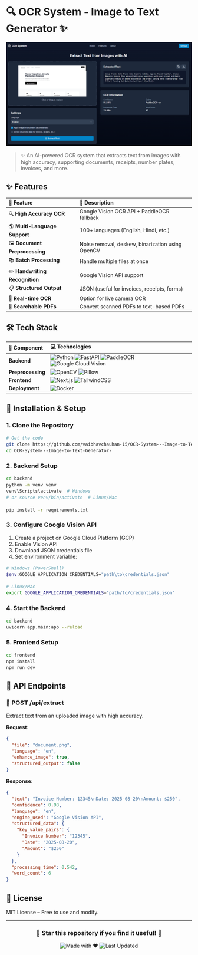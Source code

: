 # 🔍 OCR System - Image to Text Generator ✨

<div align="center">

![OCR System Demo](./frontend/public/image.png)

</div>

> ✨ An AI-powered OCR system that extracts text from images with high accuracy, supporting documents, receipts, number plates, invoices, and more.

## ✨ Features

<div align="center">

| 🚀 Feature | 📝 Description |
| :--- | :--- |
| 🔍 **High Accuracy OCR** | Google Vision OCR API + PaddleOCR fallback |
| 🌎 **Multi-Language Support** | 100+ languages (English, Hindi, etc.) |
| 🖼️ **Document Preprocessing** | Noise removal, deskew, binarization using OpenCV |
| 📚 **Batch Processing** | Handle multiple files at once |
| ✏️ **Handwriting Recognition** | Google Vision API support |
| 📋 **Structured Output** | JSON (useful for invoices, receipts, forms) |
| 📱 **Real-time OCR** | Option for live camera OCR |
| 📄 **Searchable PDFs** | Convert scanned PDFs to text-based PDFs |

</div>

## 🛠️ Tech Stack

<div align="center">

| 🔧 Component | 💻 Technologies |
| :--- | :--- |
| **Backend** | ![Python](https://img.shields.io/badge/Python-3.10+-blue?style=for-the-badge&logo=python&logoColor=white) ![FastAPI](https://img.shields.io/badge/FastAPI-REST_API-green?style=for-the-badge&logo=fastapi&logoColor=white) ![PaddleOCR](https://img.shields.io/badge/PaddleOCR-Engine-orange?style=for-the-badge) ![Google Cloud Vision](https://img.shields.io/badge/Google_Cloud-Vision_API-blue?style=for-the-badge&logo=google-cloud&logoColor=white) |
| **Preprocessing** | ![OpenCV](https://img.shields.io/badge/OpenCV-Image_Enhancement-red?style=for-the-badge&logo=opencv&logoColor=white) ![Pillow](https://img.shields.io/badge/Pillow-Image_Handling-blue?style=for-the-badge&logo=python&logoColor=white) |
| **Frontend** | ![Next.js](https://img.shields.io/badge/Next.js-Dark_Theme-black?style=for-the-badge&logo=next.js&logoColor=white) ![TailwindCSS](https://img.shields.io/badge/TailwindCSS-Styling-38B2AC?style=for-the-badge&logo=tailwind-css&logoColor=white) |
| **Deployment** | ![Docker](https://img.shields.io/badge/Docker-Containerization-blue?style=for-the-badge&logo=docker&logoColor=white) |

</div>

## 🚀 Installation & Setup

### 1. Clone the Repository
```bash
# Get the code
git clone https://github.com/vaibhavchauhan-15/OCR-System---Image-to-Text-Generator-.git
cd OCR-System---Image-to-Text-Generator-
```

### 2. Backend Setup
```bash
cd backend
python -m venv venv
venv\Scripts\activate  # Windows
# or source venv/bin/activate  # Linux/Mac

pip install -r requirements.txt
```

### 3. Configure Google Vision API
1. Create a project on Google Cloud Platform (GCP)
2. Enable Vision API
3. Download JSON credentials file
4. Set environment variable:
```bash
# Windows (PowerShell)
$env:GOOGLE_APPLICATION_CREDENTIALS="path\to\credentials.json"

# Linux/Mac
export GOOGLE_APPLICATION_CREDENTIALS="path/to/credentials.json"
```

### 4. Start the Backend
```bash
cd backend
uvicorn app.main:app --reload
```

### 5. Frontend Setup
```bash
cd frontend
npm install
npm run dev
```

## 🔌 API Endpoints

### 📡 POST /api/extract
Extract text from an uploaded image with high accuracy.

**Request:**
```json
{
  "file": "document.png",
  "language": "en",
  "enhance_image": true,
  "structured_output": false
}
```

**Response:**
```json
{
  "text": "Invoice Number: 12345\nDate: 2025-08-20\nAmount: $250",
  "confidence": 0.98,
  "language": "en",
  "engine_used": "Google Vision API",
  "structured_data": {
    "key_value_pairs": {
      "Invoice Number": "12345",
      "Date": "2025-08-20",
      "Amount": "$250"
    }
  },
  "processing_time": 0.542,
  "word_count": 6
}
```

## 📝 License

MIT License – Free to use and modify.

---

<div align="center">

### 🌟 Star this repository if you find it useful! 🌟

![Made with ❤️](https://img.shields.io/badge/Made_with-❤️-red?style=for-the-badge)
![Last Updated](https://img.shields.io/badge/Last_Updated-August_2025-blue?style=for-the-badge)

</div>
